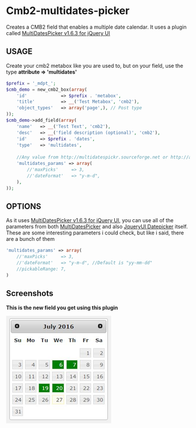 # Cmb2-multidates-picker
Creates a CMB2 field that enables a multiple date calendar. It uses a plugin called [MultiDatesPicker v1.6.3 for jQuery UI](http://multidatespickr.sourceforge.net/)

## USAGE
Create your cmb2 metabox like you are used to, but on your field, use the type **attribute => 'multidates'**

```php
$prefix = '_mdpt_';
$cmb_demo = new_cmb2_box(array(
	'id'			 => $prefix . 'metabox',
	'title'			 => __('Test Metabox', 'cmb2'),
	'object_types'	 => array('page',), // Post type
));
$cmb_demo->add_field(array(
	'name'	 => __('Test Text', 'cmb2'),
	'desc'	 => __('field description (optional)', 'cmb2'),
	'id'	 => $prefix . 'dates',
	'type'	 => 'multidates',
	
	//Any value from http://multidatespickr.sourceforge.net or http://api.jqueryui.com/datepicker/
	'multidates_params' => array(
		//'maxPicks'	 => 3,
		//'dateFormat'   => "y-m-d",
	),
));
```

## OPTIONS

As it uses [MultiDatesPicker v1.6.3 for jQuery UI](http://multidatespickr.sourceforge.net/), you can use all of the parameters from both [MultiDatesPicker](http://multidatespickr.sourceforge.net/) and also [JqueryUI Datepicker](http://api.jqueryui.com/datepicker/) itself. These are some interesting parameters i could check, but like i said, there are a bunch of them

```php
'multidates_params' => array(
	//'maxPicks'	 => 3,
	//'dateFormat'   => "y-m-d", //Default is "yy-mm-dd"
	//pickableRange: 7,
)
```

## Screenshots

**This is the new field you get using this plugin**

![Image](assets/imgs/multidates-picker.jpg)
